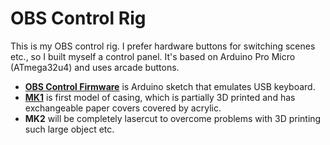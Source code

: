 # OBS Control Rig

This is my OBS control rig. I prefer hardware buttons for switching scenes etc., so I built myself a control panel. It's based on Arduino Pro Micro (ATmega32u4) and uses arcade buttons.

* **[OBS Control Firmware](ObsControlFirmware)** is Arduino sketch that emulates USB keyboard.
* **[MK1](MK1)** is first model of casing, which is partially 3D printed and has exchangeable paper covers covered by acrylic.
* **MK2** will be completely lasercut to overcome problems with 3D printing such large object etc.
